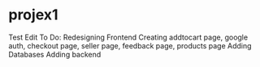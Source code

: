 # projex1

Test Edit
To Do:
    Redesigning Frontend
    Creating addtocart page, google auth, checkout page, seller page, feedback page, products page
    Adding Databases
    Adding backend
